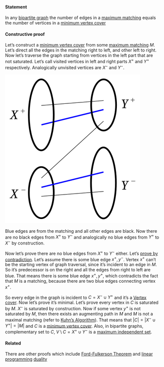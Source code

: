 #### Statement

In any [bipartite graph](bipartite%20graph) the number of edges in a [maximum matching](matching) equals the number  of vertices in a [minimum vertex cover](Vertex%20cover.md)

#### Constructive proof

Let’s construct a [minimum vertex cover](Vertex%20cover.md) from some [maximum matching](matching) $M$. Let’s direct all the edges in the matching right to left, and other left to right. Now let’s traverse the graph starting from vertices in the left part that are not saturated. Let’s call visited vertices in left and right parts $X^+$ and $Y^+$ respectively. Analogically unvisited vertices are $X^-$ and $Y^-$.

![KonigTheoremConstruction](../../attachments/KonigTheoremConstruction.png)

Blue edges are from the matching and all other edges are black. Now there are no black edges from $X^+$ to $Y^-$ and analogically no blue edges from $Y^+$ to $X^-$ by construction.

Now let’s prove there are no blue edges from $X^+$ to $Y^-$ either. Let’s [prove by contradiction](prove%20by%20contradiction).  Let’s assume there is some blue edge ${x^+, y^-}$. Vertex $x^+$ can’t be the starting vertex of graph traversal, since it’s incident to an edge in $M$. So it’s predecessor is on the right and all the edges from right to left are blue. That means there is some blue edge ${x^+, y^+}$, which contradicts the fact that $M$ is a matching, because there are two blue edges connecting vertex $x^+$.

So every edge in the graph is incident to $C = X^- \cup Y^+$ and it’s a [Vertex cover](Vertex%20cover.md). Now let’s prove it’s minimal. Let’s prove every vertex in $C$ is saturated by $M$. $X^-$ is saturated by construction. Now if some vertex $y^+$ is not saturated by $M$, then there exists an augmenting path in $M$ and $M$ is not a maximal matching (refer to [Kuhn’s Algorithm](Kuhn%E2%80%99s%20Algorithm)). That means that $|C| = |X^- \cup Y^+| = |M|$ and $C$ is a [minimum vertex cover](Vertex%20cover.md). Also, in bipartite graphs, complementary set to $C$, $V \setminus C = X^+ \cup Y^-$ is a [maximum independent set](Independent%20set.md).


#### Related
There are other proofs which include [Ford-Fulkerson Theorem](Ford-Fulkerson%20Theorem.md) and [linear programming](linear%20programming)  [duality](duality)